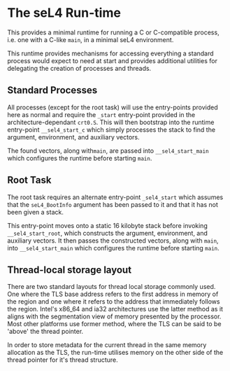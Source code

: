 <!--
     Copyright 2019, Data61, CSIRO (ABN 41 687 119 230)

     SPDX-License-Identifier: CC-BY-SA-4.0
-->

# The seL4 Run-time

This provides a minimal runtime for running a C or C-compatible process, 
i.e. one with a C-like `main`, in a minimal seL4 environment.

This runtime provides mechanisms for accessing everything a standard
process would expect to need at start and provides additional utilities
for delegating the creation of processes and threads.

## Standard Processes

All processes (except for the root task) will use the entry-points
provided here as normal and require the `_start` entry-point provided in
the architecture-dependant `crt0.S`. This will then bootstrap into the
runtime entry-point `__sel4_start_c` which simply processes the stack to
find the argument, environment, and auxiliary vectors.

The found vectors, along with`main`, are passed into
`__sel4_start_main` which configures the runtime before starting
`main`.

## Root Task

The root task requires an alternate entry-point `_sel4_start` which
assumes that the `seL4_BootInfo` argument has been passed to it and that
it has not been given a stack.

This entry-point moves onto a static 16 kilobyte stack before invoking
`__sel4_start_root`, which constructs the argument, environment, and
auxiliary vectors. It then passes the constructed vectors, along with
`main`, into `__sel4_start_main` which configures the runtime before
starting `main`.

## Thread-local storage layout

There are two standard layouts for thread local storage commonly used.
One where the TLS base address refers to the first address in memory of
the region and one where it refers to the address that immediately
follows the region. Intel's x86_64 and ia32 architectures use the latter
method as it aligns with the segmentation view of memory presented by
the processor. Most other platforms use former method, where the TLS can
be said to be 'above' the thread pointer.

In order to store metadata for the current thread in the same memory
allocation as the TLS, the run-time utilises memory on the other side of
the thread pointer for it's thread structure.

